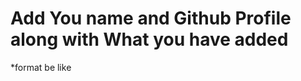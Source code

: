 # Add You name and Github Profile along with What you have added
*format be like <name> <Github profile> <Contribution Title>

